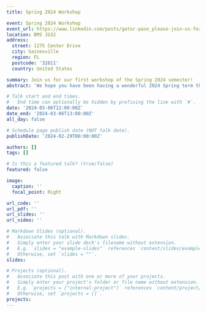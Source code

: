 ```yaml
---
title: Spring 2024 Workshop

event: Spring 2024 Workshop
event_url: https://www.linkedin.com/posts/gator-pase_please-join-us-for-our-first-workshop-covering-activity-7169378866111655936/
location: BMS JG32
address:
  street: 1275 Center Drive
  city: Gainesville
  region: FL
  postcode: '32611'
  country: United States

summary: Join us for our first workshop of the Spring 2024 semester!
abstract: 'We hope you have been having a wonderful 2024 Spring term thus far! Join us for our first workshop on effective communication strategies for public policy. [Click here](https://gator-pase.netlify.app/event/spring-2024-workshop/PASE%Power-Mapping%Template.docx) to download the power-mapping template.'

# Talk start and end times.
#   End time can optionally be hidden by prefixing the line with `#`.
date: '2024-03-06T12:00:00Z'
date_end: '2024-03-06T13:00:00Z'
all_day: false

# Schedule page publish date (NOT talk date).
publishDate: '2024-02-29T00:00:00Z'

authors: []
tags: []

# Is this a featured talk? (true/false)
featured: false

image:
  caption: ''
  focal_point: Right

url_code: ''
url_pdf: ''
url_slides: ''
url_video: ''

# Markdown Slides (optional).
#   Associate this talk with Markdown slides.
#   Simply enter your slide deck's filename without extension.
#   E.g. `slides = "example-slides"` references `content/slides/example-slides.md`.
#   Otherwise, set `slides = ""`.
slides:

# Projects (optional).
#   Associate this post with one or more of your projects.
#   Simply enter your project's folder or file name without extension.
#   E.g. `projects = ["internal-project"]` references `content/project/deep-learning/index.md`.
#   Otherwise, set `projects = []`.
projects:
---
```


